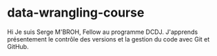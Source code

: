 # data-wrangling-course

Hi Je suis Serge M'BROH, Fellow au programme DCDJ.
J'apprends présentement le contrôle des versions et la gestion du code avec Git et GitHub.
